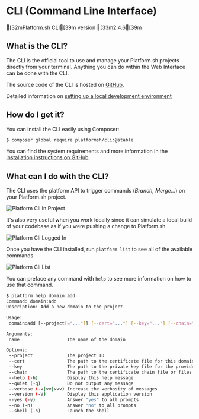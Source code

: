 # CLI (Command Line Interface)

[32mPlatform.sh CLI[39m version [33m2.4.6[39m

## What is the CLI?

The CLI is the official tool to use and manage your Platform.sh projects directly from your terminal. Anything you can do within the Web Interface can be done with the CLI.

The source code of the CLI is hosted on [GitHub](https://github.com/platformsh/platformsh-cli).

Detailed information on [setting up a local development environment](/user_guide/using/set-up-local-development.html)

## How do I get it?

You can install the CLI easily using Composer:

```bash
$ composer global require platformsh/cli:@stable
```

You can find the system requirements and more information in the [installation instructions on GitHub](https://github.com/platformsh/platformsh-cli/blob/master/README.md).

## What can I do with the CLI?

The CLI uses the platform API to trigger commands (*Branch, Merge...*) on your Platform.sh project.

![Platform Cli In Project](/images/platform-cli-in-project.png)

It's also very useful when you work locally since it can simulate a local build of your codebase as if you were pushing a change to Platform.sh.

![Platform Cli Logged In](/images/platform-cli-logged-in.png)

Once you have the CLI installed, run `platform list` to see all of the available commands.

![Platform Cli List](/images/platform-cli-list.png)

You can preface any command with `help` to see more information on how to use that command.

```bash
$ platform help domain:add
Command: domain:add
Description: Add a new domain to the project

Usage:
 domain:add [--project[="..."]] [--cert="..."] [--key="..."] [--chain="..."] [name]

Arguments:
 name                  The name of the domain

Options:
 --project             The project ID
 --cert                The path to the certificate file for this domain.
 --key                 The path to the private key file for the provided certificate.
 --chain               The path to the certificate chain file or files for the provided certificate. (multiple values allowed)
 --help (-h)           Display this help message
 --quiet (-q)          Do not output any message
 --verbose (-v|vv|vvv) Increase the verbosity of messages
 --version (-V)        Display this application version
 --yes (-y)            Answer "yes" to all prompts
 --no (-n)             Answer "no" to all prompts
 --shell (-s)          Launch the shell
```
